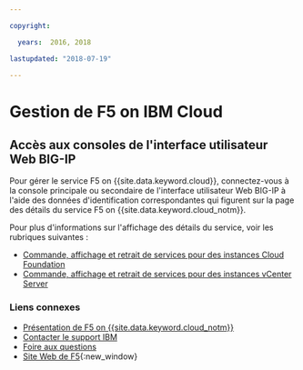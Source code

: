 ```yaml
---

copyright:

  years:  2016, 2018

lastupdated: "2018-07-19"

---
```


# Gestion de F5 on IBM Cloud

## Accès aux consoles de l'interface utilisateur Web BIG-IP

Pour gérer le service F5 on {{site.data.keyword.cloud}}, connectez-vous à la console principale ou secondaire de l'interface utilisateur Web BIG-IP à l'aide des données d'identification correspondantes qui figurent sur la page des détails du service F5 on {{site.data.keyword.cloud_notm}}.

Pour plus d'informations sur l'affichage des détails du service, voir les rubriques suivantes :
* [Commande, affichage et retrait de services pour des instances Cloud Foundation](../sddc/sd_addingremovingservices.html)
* [Commande, affichage et retrait de services pour des instances vCenter Server](../vcenter/vc_addingremovingservices.html)

### Liens connexes

* [Présentation de F5 on {{site.data.keyword.cloud_notm}}](f5_considerations.html)
* [Contacter le support IBM](../vmonic/trbl_support.html)
* [Foire aux questions](../vmonic/faq.html)
* [Site Web de F5](https://f5.com/){:new_window}
